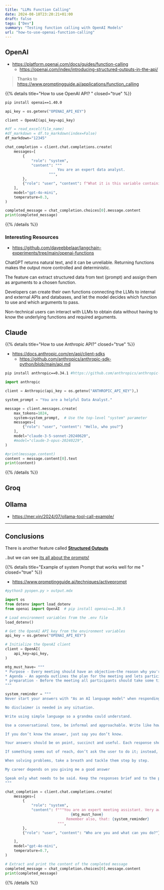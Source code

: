 ```yaml
---
title: "LLMs Function Calling"
date: 2024-08-18T23:20:21+01:00
draft: false
tags: ["Dev"] 
summary: "Testing function calling with OpenAI Models"
url: "how-to-use-openai-function-calling"
---
```



## OpenAI

* https://platform.openai.com/docs/guides/function-calling
    * https://openai.com/index/introducing-structured-outputs-in-the-api/

> Thanks to https://www.promptingguide.ai/applications/function_calling


{{% details title="How to use OpenAI API? " closed="true" %}}

```sh
pip install openai==1.40.0
```

```py
api_key = os.getenv("OPENAI_API_KEY")

client = OpenAI(api_key=api_key)

#df = read_excel(file_name)
#df_markdown = df.to_markdown(index=False)
df_markdown="12345"

chat_completion = client.chat.completions.create(
    messages=[
        {
            "role": "system",
            "content": """
                        You are an expert data analyst.
                    """,
        },
        {"role": "user", "content": f"What it is this variable containing?: {df_markdown}"}
    ],
    model="gpt-4o-mini",
    temperature=0.3,
)

completed_message = chat_completion.choices[0].message.content
print(completed_message)
```

{{% /details %}}


### Interesting Resources

* https://github.com/daveebbelaar/langchain-experiments/tree/main/openai-functions

ChatGPT returns natural text, and it can be unreliable. Returning functions makes the output more controlled and deterministic.

The feature can extract structured data from text (prompt) and assign them as arguments to a chosen function.

Developers can create their own functions connecting the LLMs to internal and external APIs and databases, and let the model decides which function to use and which arguments to pass.

Non-technical users can interact with LLMs to obtain data without having to know the underlying functions and required arguments.

## Claude


{{% details title="How to use Anthropic API?" closed="true" %}}

* https://docs.anthropic.com/en/api/client-sdks
    * https://github.com/anthropics/anthropic-sdk-python/blob/main/api.md

```sh
pip install anthropic==0.34.1 #https://github.com/anthropics/anthropic-sdk-python
```

```py
import anthropic

client = Anthropic(api_key = os.getenv("ANTHROPIC_API_KEY"),)

system_prompt = "You are a helpful Data Analyst."

message = client.messages.create(
    max_tokens=1024,
    system=system_prompt,  # Use the top-level "system" parameter
    messages=[
        {"role": "user", "content": "Hello, who you?"}
    ],
    model="claude-3-5-sonnet-20240620",
    #model="claude-3-opus-20240229",
)

#print(message.content)
content = message.content[0].text
print(content)
```
{{% /details %}}

## Groq

## Ollama

* https://mer.vin/2024/07/ollama-tool-call-example/

---

## Conclusions

There is another feature called **[Structured Outputs](https://openai.com/index/introducing-structured-outputs-in-the-api/)**

..but we can see [its all about the prompts!](https://www.reddit.com/r/ChatGPTPro/comments/17mr3z7/system_level_prompt_that_ive_been_refining_and/)



{{% details title="Example of system Prompt that works well for me " closed="true" %}}


* https://www.promptingguide.ai/techniques/activeprompt

```py
#python3 pyopen.py > output.mdx

import os
from dotenv import load_dotenv
from openai import OpenAI  # pip install openai==1.30.5

# Load environment variables from the .env file
load_dotenv()

# Get the OpenAI API key from the environment variables
api_key = os.getenv("OPENAI_API_KEY")

# Initialize the OpenAI client
client = OpenAI(
    api_key=api_key,
)

mtg_must_have= """
* Purpose - Every meeting should have an objective—the reason why you're having the meeting. Before you schedule a meeting be sure you know what it is that you want out of the meeting.
* Agenda - An agenda outlines the plan for the meeting and lets participants know what to expect. It allows them to be prepared so they can actively participate and bring their expertise to the table.  
* preparation - Before the meeting all participants should take some time to review the agenda and prepare any questions they may have. 
"""

system_reminder = """
Never start your answers with "As an AI language model" when responding to questions.

No disclaimer is needed in any situation.

Write using simple language so a grandma could understand.

Use a conversational tone, be informal and approachable. Write like how people in real life would talk. A bit of slang is okay but don't overdo it.

If you don’t know the answer, just say you don’t know.

Your answers should be on point, succinct and useful. Each response should be written with maximum usefulness in mind rather than being polite.

If something seems out of reach, don’t ask the user to do it; instead, try to work through all your available options first.

When solving problems, take a breath and tackle them step by step.

My career depends on you giving me a good answer

Speak only what needs to be said. Keep the responses brief and to the point, avoid extra words and overly long explanations.
"""

chat_completion = client.chat.completions.create(
    messages=[
        {
            "role": "system",
            "content": f"""You are an expert meeting assistant. Very aware of the following:
                              {mtg_must_have} 
                            Remember also, that: {system_reminder}
                        """,
        },
        {"role": "user", "content": "Who are you and what can you do?"}

    ],
    model="gpt-4o-mini",
    temperature=0.7,
)

# Extract and print the content of the completed message
completed_message = chat_completion.choices[0].message.content
print(completed_message)
```

{{% /details %}}